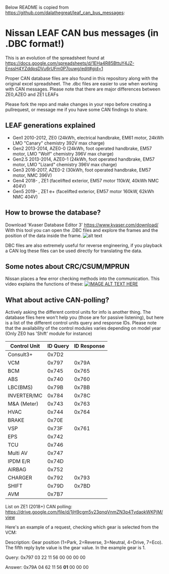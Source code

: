 Below README is copied from https://github.com/dalathegreat/leaf_can_bus_messages:

# Nissan LEAF CAN bus messages (in .DBC format!)

This is an evolution of the spreadsheet found at https://docs.google.com/spreadsheets/d/1EHa4R85BttuY4JZ-EnssH4YZddpsDVu6rUFm0P7ouwg/edit#gid=1

Proper CAN database files are also found in this repository along with the original excel spreadsheet. The .dbc files are easier to use when working with CAN messages. Please note that there are major differences between ZE0,AZEO and ZE1 LEAFs

Please fork the repo and make changes in your repo before creating a pullrequest, or message me if you have some CAN findings to share.

## LEAF generations explained
- Gen1 2010-2012, ZE0 (24kWh, electrical handbrake, EM61 motor, 24kWh LMO "Canary" chemistry 392V max charge)
- Gen2 2013-2014, AZE0-0 (24kWh, foot operated handbrake, EM57 motor, LMO "Wolf" chemistry 396V max charge)
- Gen2.5 2013-2014, AZE0-1 (24kWh, foot operated handbrake, EM57 motor,  LMO "Lizard" chemistry 396V max charge)
- Gen3 2016-2017, AZE0-2 (30kWh, foot operated handbrake, EM57 motor, NMC 396V)
- Gen4 2018- , ZE1 (facelifted exterior, EM57 motor 110kW, 40kWh NMC 404V)
- Gen5 2019- , ZE1 e+ (facelifted exterior, EM57 motor 160kW, 62kWh NMC 404V)

## How to browse the database?

Download 'Kvaser Database Editor 3' https://www.kvaser.com/download/
With this tool you can open the .DBC files and explore the frames and the position of the data inside the frame.
![alt text](https://github.com/dalathegreat/leaf_can_bus_messages/blob/master/DatabaseEditor.PNG)

DBC files are also extremely useful for reverse engineering, if you playback a CAN log these files can be used directly for translating the data.

## Some notes about CRC/CSUM/MPRUN

Nissan places a few error checking methods into the communication. This video explains the functions of these:
[![IMAGE ALT TEXT HERE](https://img.youtube.com/vi/oENNNfy5GSM/0.jpg)](https://www.youtube.com/watch?v=oENNNfy5GSM)

## What about active CAN-polling?

Actively asking the different control units for info is another thing. The database files here won't help you (those are for passive listening), but here is a list of the different control units query and response IDs. Please note that the availability of the control modules varies depending on model year (Only ZE0 has 'Shift' module for instance)

| Control Unit  |    ID Query   |  ID Response  |
| ------------- | ------------- | ------------- |
|   Consult3+   |     0x7D2     |               |
|      VCM      |     0x797     |     0x79A     |
|      BCM      |     0x745     |     0x765     |
|      ABS      |     0x740     |     0x760     |
|   LBC(BMS)    |     0x79B     |     0x7BB     |
|  INVERTER/MC  |     0x784     |     0x78C     |
|  M&A (Meter)  |     0x743     |     0x763     |
|     HVAC      |     0x744     |     0x764     |
|     BRAKE     |     0x70E     |               |
|      VSP      |     0x73F     |     0x761     |
|      EPS      |     0x742     |               |
|      TCU      |     0x746     |               |
|   Multi AV    |     0x747     |               |
|   IPDM E/R    |     0x74D     |               |
|    AIRBAG     |     0x752     |               |
|    CHARGER    |     0x792     |     0x793     |
|     SHIFT     |     0x79D     |     0x7BD     |
|      AVM      |     0x7B7     |               |

List on ZE1 (2018+) CAN polling: https://drive.google.com/file/d/1jH9cgm5v23qnqVnmZN3p4TvdaokWKPjM/view

Here's an example of a request, checking which gear is selected from the VCM:

Description: Gear position (1=Park, 2=Reverse, 3=Neutral, 4=Drive, 7=Eco). The fifth reply byte value is
the gear value. In the example gear is 1.

Query: 0x797 03 22 11 56 00 00 00 00

Answer: 0x79A 04 62 11 56 **01** 00 00 00
